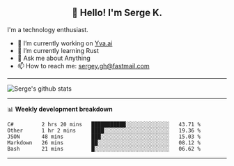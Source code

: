 <h2 align="center">👋 Hello! I'm Serge K.</h2>

I'm a technology enthusiast.

- 🔭 I’m currently working on [Yva.ai](https://www.yva.ai/)
- 🌱 I’m currently learning Rust
- 💬 Ask me about Anything
- 📫 How to reach me: sergey.gh@fastmail.com

-------
![Serge's github stats](https://github-readme-stats.vercel.app/api?username=phnx47&show_icons=true&theme=dark&count_private=true)

-------

📊 **Weekly development breakdown**
<!--START_SECTION:waka-->
```text
C#         2 hrs 20 mins   ███████████░░░░░░░░░░░░░░   43.71 % 
Other      1 hr 2 mins     ████░░░░░░░░░░░░░░░░░░░░░   19.36 % 
JSON       48 mins         ███░░░░░░░░░░░░░░░░░░░░░░   15.03 % 
Markdown   26 mins         ██░░░░░░░░░░░░░░░░░░░░░░░   08.12 % 
Bash       21 mins         █░░░░░░░░░░░░░░░░░░░░░░░░   06.62 %
```
<!--END_SECTION:waka-->
-------

